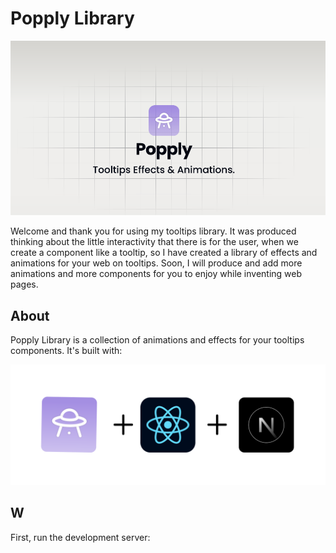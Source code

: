 # Popply Library

![Popply Library](/public/banner.png)

Welcome and thank you for using my tooltips library. It was produced thinking about the little interactivity that there is for the user, when we create a component like a tooltip, so I have created a library of effects and animations for your web on tooltips. Soon, I will produce and add more animations and more components for you to enjoy while inventing web pages.

## About

Popply Library is a collection of animations and effects for your tooltips components. It's built with:

![Tools used to build Popply Library](/public/tools.png)

## W

First, run the development server:

